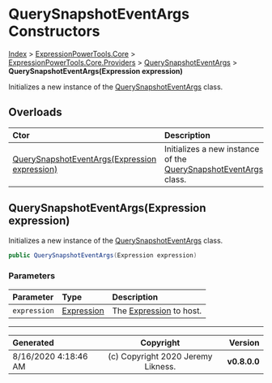 ﻿# QuerySnapshotEventArgs Constructors

[Index](../index.md) > [ExpressionPowerTools.Core](ExpressionPowerTools.Core.a.md) > [ExpressionPowerTools.Core.Providers](ExpressionPowerTools.Core.Providers.n.md) > [QuerySnapshotEventArgs](ExpressionPowerTools.Core.Providers.QuerySnapshotEventArgs.cs.md) > **QuerySnapshotEventArgs(Expression expression)**

Initializes a new instance of the [QuerySnapshotEventArgs](ExpressionPowerTools.Core.Providers.QuerySnapshotEventArgs.cs.md) class.

## Overloads

| Ctor | Description |
| :-- | :-- |
| [QuerySnapshotEventArgs(Expression expression)](#querysnapshoteventargsexpression-expression) | Initializes a new instance of the [QuerySnapshotEventArgs](ExpressionPowerTools.Core.Providers.QuerySnapshotEventArgs.cs.md) class. |

## QuerySnapshotEventArgs(Expression expression)

Initializes a new instance of the [QuerySnapshotEventArgs](ExpressionPowerTools.Core.Providers.QuerySnapshotEventArgs.cs.md) class.

```csharp
public QuerySnapshotEventArgs(Expression expression)
```

### Parameters

| Parameter | Type | Description |
| :-- | :-- | :-- |
| `expression` | [Expression](https://docs.microsoft.com/dotnet/api/system.linq.expressions.expression) | The [Expression](https://docs.microsoft.com/dotnet/api/system.linq.expressions.expression) to host. |



---

| Generated | Copyright | Version |
| :-- | :-: | --: |
| 8/16/2020 4:18:46 AM | (c) Copyright 2020 Jeremy Likness. | **v0.8.0.0** |
